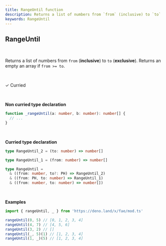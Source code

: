 ```yaml
---
title: RangeUntil function
description: Returns a list of numbers from `from` (inclusive) to `to` (exclusive).Returns an empty an array if `from >= to`.
keywords: RangeUntil
---
```


## RangeUntil 
<br>

Returns a list of numbers from `from` (**inclusive**) to `to` (**exclusive**).
Returns an empty an array if `from >= to`.

<br>

&check; Curried

<br>

**Non curried type declaration**
```typescript
function _rangeUntil(a: number, b: number): number[] {
  // ...
}
```
<br>

**Curried type declaration**

```typescript
type RangeUntil_2 = (to: number) => number[]

type RangeUntil_1 = (from: number) => number[]

type RangeUntil =
  & ((from: number, to?: PH) => RangeUntil_2)
  & ((from: PH, to: number) => RangeUntil_1)
  & ((from: number, to: number) => number[])
```
<br>

**Examples**
```typescript
import { rangeUntil, _ } from 'https://deno.land/x/fae/mod.ts'

rangeUntil(0, 5) // [0, 1, 2, 3, 4]
rangeUntil(4, 7) // [4, 5, 6]
rangeUntil(3, 2) // []
rangeUntil(_, 5)(1) // [1, 2, 3, 4]
rangeUntil(1, _)(5) // [1, 2, 3, 4]
```
